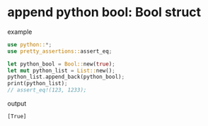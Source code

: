 

# append python bool: Bool struct

example
```rust
use python::*;
use pretty_assertions::assert_eq;

let python_bool = Bool::new(true);
let mut python_list = List::new();
python_list.append_back(python_bool);
print(python_list);
// assert_eq!(123, 1233);
```

output
```shell
[True]
```

